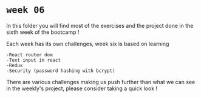 # `week 06`

In this folder you will find most of the exercises and the project done in the sixth week of the bootcamp !

Each week has its own challenges, week six is based on learning 

    -React router dom
    -Text input in react
    -Redux
    -Security (password hashing with bcrypt)

There are various challenges making us push further than what we can see in the weekly's project, please consider taking a quick look !
